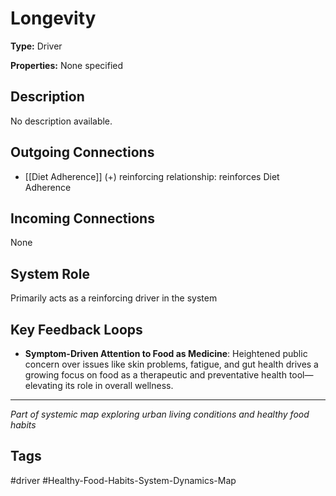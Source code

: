 # Longevity

**Type:** Driver

**Properties:** None specified

## Description
No description available.

## Outgoing Connections
- [[Diet Adherence]] (+) reinforcing relationship: reinforces Diet Adherence

## Incoming Connections
None

## System Role
Primarily acts as a reinforcing driver in the system

## Key Feedback Loops
- **Symptom-Driven Attention to Food as Medicine**: Heightened public concern over issues like skin problems, fatigue, and gut health drives a growing focus on food as a therapeutic and preventative health tool—elevating its role in overall wellness.

---
*Part of systemic map exploring urban living conditions and healthy food habits*

## Tags
#driver #Healthy-Food-Habits-System-Dynamics-Map
